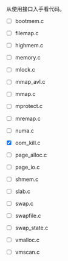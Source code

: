 

从使用接口入手看代码。



- [ ] bootmem.c
- [ ] filemap.c
- [ ] highmem.c
- [ ] memory.c
- [ ] mlock.c
- [ ] mmap_avl.c
- [ ] mmap.c
- [ ] mprotect.c
- [ ] mremap.c
- [ ] numa.c
- [x] oom_kill.c
- [ ] page_alloc.c
- [ ] page_io.c
- [ ] shmem.c
- [ ] slab.c
- [ ] swap.c
- [ ] swapfile.c
- [ ] swap_state.c
- [ ] vmalloc.c
- [ ] vmscan.c





 